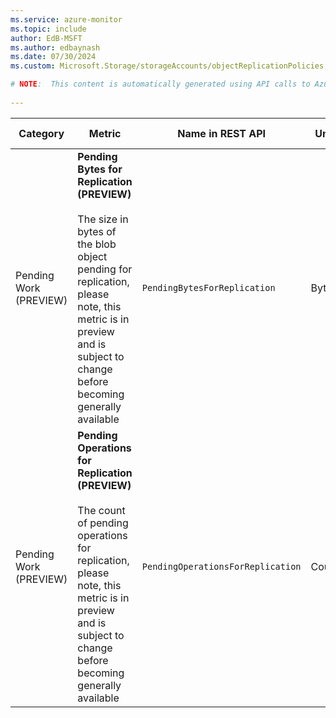 ```yaml
---
ms.service: azure-monitor
ms.topic: include
author: EdB-MSFT
ms.author: edbaynash
ms.date: 07/30/2024
ms.custom: Microsoft.Storage/storageAccounts/objectReplicationPolicies, naam

# NOTE:  This content is automatically generated using API calls to Azure. Any edits made on these files will be overwritten in the next run of the script. 
 
---
```



|Category|Metric|Name in REST API|Unit|Aggregation|Dimensions|Time Grains|DS Export|
|---|---|---|---|---|---|---|---|
|Pending Work (PREVIEW)|**Pending Bytes for Replication (PREVIEW)**<br><br>The size in bytes of the blob object pending for replication, please note, this metric is in preview and is subject to change before becoming generally available |`PendingBytesForReplication` |Bytes |Average, Minimum, Maximum |`TimeBucket`|PT1M, PT5M, PT15M, PT30M, PT1H, PT6H, PT12H, P1D |No|
|Pending Work (PREVIEW)|**Pending Operations for Replication (PREVIEW)**<br><br>The count of pending operations for replication, please note, this metric is in preview and is subject to change before becoming generally available |`PendingOperationsForReplication` |Count |Average, Minimum, Maximum |`TimeBucket`|PT1M, PT5M, PT15M, PT30M, PT1H, PT6H, PT12H, P1D |No|